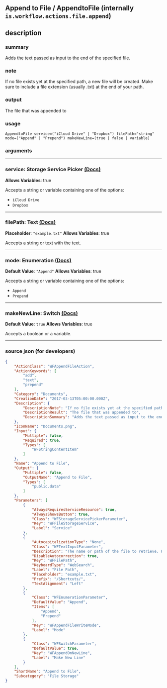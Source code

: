 
## Append to File / AppendtoFile (internally `is.workflow.actions.file.append`)


## description

### summary

Adds the text passed as input to the end of the specified file.


### note

If no file exists yet at the specified path, a new file will be created. Make sure to include a file extension (usually .txt) at the end of your path.


### output

The file that was appended to

### usage
```
AppendtoFile service=("iCloud Drive" | "Dropbox") filePath="string" mode=("Append" | "Prepend") makeNewLine=(true | false | variable)
```

### arguments

---

### service: Storage Service Picker [(Docs)](https://pfgithub.github.io/shortcutslang/gettingstarted#enum-select-field)
**Allows Variables**: true



Accepts a string 
or variable
containing one of the options:

- `iCloud Drive`
- `Dropbox`

---

### filePath: Text [(Docs)](https://pfgithub.github.io/shortcutslang/gettingstarted#text-field)
**Placeholder**: `"example.txt"`
**Allows Variables**: true



Accepts a string 
or text
with the text.

---

### mode: Enumeration [(Docs)](https://pfgithub.github.io/shortcutslang/gettingstarted#enum-select-field)
**Default Value**: `"Append"`
**Allows Variables**: true



Accepts a string 
or variable
containing one of the options:

- `Append`
- `Prepend`

---

### makeNewLine: Switch [(Docs)](https://pfgithub.github.io/shortcutslang/gettingstarted#switch-or-expanding-or-boolean-fields)
**Default Value**: ```
		true
		```
**Allows Variables**: true



Accepts a boolean
or a variable.

---

### source json (for developers)

```json
{
	"ActionClass": "WFAppendFileAction",
	"ActionKeywords": [
		"add",
		"text",
		"prepend"
	],
	"Category": "Documents",
	"CreationDate": "2017-03-13T05:00:00.000Z",
	"Description": {
		"DescriptionNote": "If no file exists yet at the specified path, a new file will be created. Make sure to include a file extension (usually .txt) at the end of your path.",
		"DescriptionResult": "The file that was appended to",
		"DescriptionSummary": "Adds the text passed as input to the end of the specified file."
	},
	"IconName": "Documents.png",
	"Input": {
		"Multiple": false,
		"Required": true,
		"Types": [
			"WFStringContentItem"
		]
	},
	"Name": "Append to File",
	"Output": {
		"Multiple": false,
		"OutputName": "Append to File",
		"Types": [
			"public.data"
		]
	},
	"Parameters": [
		{
			"AlwaysRequiresServiceResource": true,
			"AlwaysShowsButton": true,
			"Class": "WFStorageServicePickerParameter",
			"Key": "WFFileStorageService",
			"Label": "Service"
		},
		{
			"AutocapitalizationType": "None",
			"Class": "WFTextInputParameter",
			"Description": "The name or path of the file to retrieve. For example, if you are appending a file called “notes.txt” in a folder called “Public”, use “/Public/notes.txt”.",
			"DisableAutocorrection": true,
			"Key": "WFFilePath",
			"KeyboardType": "WebSearch",
			"Label": "File Path",
			"Placeholder": "example.txt",
			"Prefix": "/Shortcuts/",
			"TextAlignment": "Left"
		},
		{
			"Class": "WFEnumerationParameter",
			"DefaultValue": "Append",
			"Items": [
				"Append",
				"Prepend"
			],
			"Key": "WFAppendFileWriteMode",
			"Label": "Mode"
		},
		{
			"Class": "WFSwitchParameter",
			"DefaultValue": true,
			"Key": "WFAppendOnNewLine",
			"Label": "Make New Line"
		}
	],
	"ShortName": "Append to File",
	"Subcategory": "File Storage"
}
```
